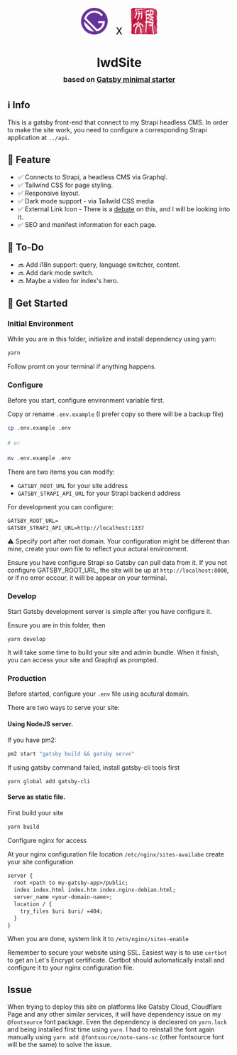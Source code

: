 <p align="center">
  <img alt="Gatsby" src="src/images/icon.png" width="60" />
  <span style="font-size:2em; align:center; padding:.5em;">x</span>
  <img alt="Liwen Duan's Logo" src="src/images/lwd-stamp.png" width="60" />
</p>
<h1 align="center">
  lwdSite <span style="font-size:medium; font-weight:light;"></br>based on <a href="https://www.gatsbyjs.com/?utm_source=starter&utm_medium=readme&utm_campaign=minimal-starter">Gatsby minimal starter</a></span>
</h1>

## ℹ️ Info

   This is a gatsby front-end that connect to my Strapi headless CMS. In order to make the site work, you need to configure a corresponding Strapi application at ```../api```.

## 📜 Feature

-  ✅ Connects to Strapi, a headless CMS via Graphql. 
-  ✅ Tailwind CSS for page styling.
-  ✅ Responsive layout.
-  ✅ Dark mode support - via Tailwild CSS media
-  ✅ External Link Icon - There is a [debate](https://designnotes.blog.gov.uk/2016/11/28/removing-the-external-link-icon-from-gov-uk/) on this, and I will be looking into it.
-  ✅ SEO and manifest information for each page.


## 📝 To-Do

-  🔜 Add i18n support: query, language switcher, content.
-  🔜 Add dark mode switch.
-  🔜 Maybe a video for index's hero.

## 🚀 Get Started

  ### Initial Environment
  
  While you are in this folder, initialize and install dependency using yarn:
  
  ```bash
  yarn
  ```
  
  Follow promt on your terminal if anything happens.
  
  ### Configure
  
  Before you start, configure environment variable first. 
  
  Copy or rename ```.env.example``` (I prefer copy so there will be a backup file)
  ```bash
  cp .env.example .env
  
  # or
  
  mv .env.example .env
 ```
 
 There are two items you can modify:
 - ```GATSBY_ROOT_URL``` for your site address
 - ```GATSBY_STRAPI_API_URL``` for your Strapi backend address

For development you can configure:
```shell
GATSBY_ROOT_URL=
GATSBY_STRAPI_API_URL=http://localhost:1337
```
⚠️ Specify port after root domain. Your configuration might be different than mine, create your own file to reflect your actural environment.

Ensure you have configure Strapi so Gatsby can pull data from it. If you not configure GATSBY_ROOT_URL, the site will be up at ```http://localhost:8000```, or if no error occour, it will be appear on your terminal.
  
  ### Develop
  Start Gatsby development server is simple after you have configure it.
  
  Ensure you are in this folder, then
  
  ```
  yarn develop
  ```
  
  It will take some time to build your site and admin bundle. When it finish, you can access your site and Graphql as prompted.
  
  ### Production
  Before started, configure your ```.env``` file using acutural domain.
  
  There are two ways to serve your site:
  #### Using NodeJS server.
  
  If you have pm2:
  
  ```bash
  pm2 start "gatsby build && gatsby serve"
  ```
  If using gatsby command failed, install gatsby-cli tools first
  ```
  yarn global add gatsby-cli
  ```
  
  #### Serve as static file.
  First build your site
  ```bash
  yarn build
  ```
  
  Configure nginx for access
  
  At your nginx configuration file location ```/etc/nginx/sites-availabe``` create your site configuration
  
  ```nginx
  server {
    root <path to my-gatsby-app>/public;
    index index.html index.htm index.nginx-debian.html;
    server_name <your-domain-name>;
    location / {
      try_files $uri $uri/ =404;
    }
  }
  ```
  When you are done, system link it to ```/etn/nginx/sites-enable```
  
  Remember to secure your website using SSL. Easiest way is to use ```certbot``` to get an Let's Encrypt certificate. Certbot should automatically install and configure it to your nginx configuration file.
  
## Issue
When trying to deploy this site on platforms like Gatsby Cloud, Cloudflare Page and any other similar services, it will have dependency issue on my ```@fontsource``` font package. Even the dependency is decleared on ```yarn.lock``` and being installed first time using ```yarn```. I had to reinstall the font again manually using ```yarn add @fontsource/noto-sans-sc``` (other fontsource font will be the same) to solve the issue. 
